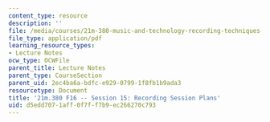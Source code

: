 ```yaml
---
content_type: resource
description: ''
file: /media/courses/21m-380-music-and-technology-recording-techniques-and-audio-production-fall-2016/d5edd7071aff0f7ff7b9ec266270c793_MIT21M_380F16_ses15_note.pdf
file_type: application/pdf
learning_resource_types:
- Lecture Notes
ocw_type: OCWFile
parent_title: Lecture Notes
parent_type: CourseSection
parent_uid: 2ec4ba6a-bdfc-e929-0799-1f8fb1b9ada3
resourcetype: Document
title: '21m.380 F16 -- Session 15: Recording Session Plans'
uid: d5edd707-1aff-0f7f-f7b9-ec266270c793
---
```

